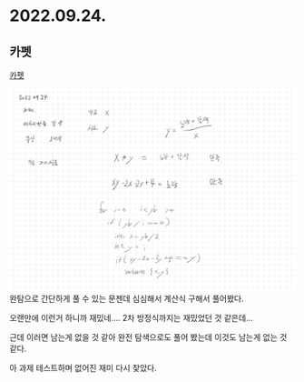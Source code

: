 # 2022.09.24.

## 카펫

[카펫](https://school.programmers.co.kr/learn/courses/30/lessons/42842)

![](TIL-33.jpg)
완탐으로 간단하게 풀 수 있는 문젠데 심심해서 계산식 구해서 풀어봤다.

오랜만에 이런거 하니까 재밌네.... 2차 방정식까지는 재밌었던 것 같은데...

근데 이러면 남는게 없을 것 같아 완전 탐색으로도 풀어 봤는데 이것도 남는게 없는 것 같다.

아 과제 테스트하며 없어진 재미 다시 찾았다.
